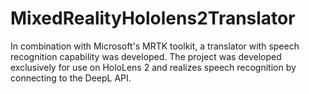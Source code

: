 # MixedRealityHololens2Translator
In combination with Microsoft's MRTK toolkit, a translator with speech recognition capability was developed. The project was developed exclusively for use on HoloLens 2 and realizes speech recognition by connecting to the DeepL API.
